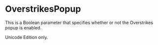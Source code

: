 # OverstrikesPopup

This is a Boolean parameter that specifies whether or not the Overstrikes popup is enabled.

Unicode Edition only.
